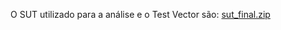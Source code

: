 O SUT utilizado para a análise e o Test Vector são: [sut_final.zip](https://github.com/user-attachments/files/17875193/sut_final.zip)
